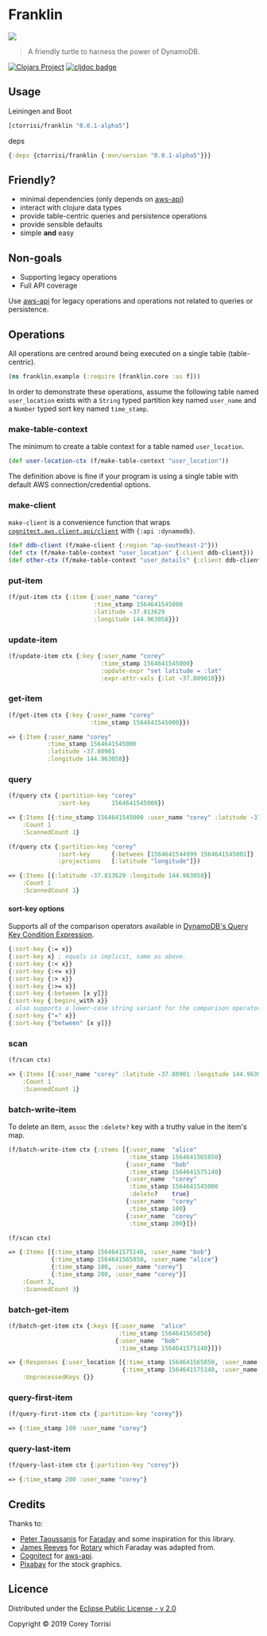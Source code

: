 # Franklin

[![](docs/franklin.png)](#)

> A friendly turtle to harness the power of DynamoDB.

[![Clojars Project](https://img.shields.io/clojars/v/ctorrisi/franklin.svg)](https://clojars.org/ctorrisi/franklin)
[![cljdoc badge](https://cljdoc.org/badge/ctorrisi/franklin)](https://cljdoc.org/d/ctorrisi/franklin)

## Usage

Leiningen and Boot
```clojure
[ctorrisi/franklin "0.0.1-alpha5"]
```

deps
```clojure
{:deps {ctorrisi/franklin {:mvn/version "0.0.1-alpha5"}}}
```

## Friendly?

* minimal dependencies (only depends on [aws-api])
* interact with clojure data types
* provide table-centric queries and persistence operations
* provide sensible defaults
* simple **and** easy

## Non-goals

* Supporting legacy operations
* Full API coverage

Use [aws-api] for legacy operations and operations not related to queries or persistence.

## Operations

All operations are centred around being executed on a single table (table-centric).

```clojure
(ns franklin.example (:require [franklin.core :as f]))
```

In order to demonstrate these operations, assume the following table named ``user_location`` exists with a ``String`` typed partition key named ``user_name`` and a ``Number`` typed sort key named ``time_stamp``.

### make-table-context

The minimum to create a table context for a table named ``user_location``.

```clojure
(def user-location-ctx (f/make-table-context "user_location"))
```

The definition above is fine if your program is using a single table with default AWS connection/credential options.

### make-client

``make-client`` is a convenience function that wraps [``cognitect.aws.client.api/client``](https://github.com/cognitect-labs/aws-api/blob/master/src/cognitect/aws/client/api.clj#L22) with ``{:api :dynamodb}``.

```clojure
(def ddb-client (f/make-client {:region "ap-southeast-2"}))
(def ctx (f/make-table-context "user_location" {:client ddb-client}))
(def other-ctx (f/make-table-context "user_details" {:client ddb-client}))
```

### put-item
```clojure
(f/put-item ctx {:item {:user_name "corey"
                        :time_stamp 1564641545000
                        :latitude -37.813629
                        :longitude 144.963058}})
```

### update-item
```clojure
(f/update-item ctx {:key {:user_name "corey"
                          :time_stamp 1564641545000}
                          :update-expr "set latitude = :lat"
                          :expr-attr-vals {:lat -37.809010}})
```

### get-item
```clojure
(f/get-item ctx {:key {:user_name "corey"
                       :time_stamp 1564641545000}})

=> {:Item {:user_name "corey"
           :time_stamp 1564641545000
           :latitude -37.80901
           :longitude 144.963058}}
```

### query

```clojure
(f/query ctx {:partition-key "corey"
              :sort-key      1564641545000})

=> {:Items [{:time_stamp 1564641545000 :user_name "corey" :latitude -37.813629 :longitude 144.963058}]
    :Count 1
    :ScannedCount 1}

(f/query ctx {:partition-key "corey"
              :sort-key      {:between [1564641544999 1564641545001]}
              :projections   [:latitude "longitude"]})

=> {:Items [{:latitude -37.813629 :longitude 144.963058}]
    :Count 1
    :ScannedCount 1}
```

#### sort-key options

Supports all of the comparison operators available in [DynamoDB's Query Key Condition Expression](https://docs.aws.amazon.com/amazondynamodb/latest/developerguide/Query.html).

```clojure
{:sort-key {:= x}}
{:sort-key x} ; equals is implicit, same as above.
{:sort-key {:< x}}
{:sort-key {:<= x}}
{:sort-key {:> x}}
{:sort-key {:>= x}}
{:sort-key {:between [x y]}}
{:sort-key {:begins_with x}}
; also supports a lower-case string variant for the comparison operator, i.e.
{:sort-key {"=" x}}
{:sort-key {"between" [x y]}}
```

### scan
```clojure
(f/scan ctx)

=> {:Items [{:user_name "corey" :latitude -37.80901 :longitude 144.963058 :time_stamp 1564641545000}]
    :Count 1
    :ScannedCount 1}
```

### batch-write-item
To delete an item, ``assoc`` the ``:delete?`` key with a truthy value in the item's map.
```clojure
(f/batch-write-item ctx {:items [{:user_name  "alice"
                                  :time_stamp 1564641565850}
                                 {:user_name  "bob"
                                  :time_stamp 1564641575140}
                                 {:user_name  "corey"
                                  :time_stamp 1564641545000
                                  :delete?    true}
                                 {:user_name  "corey"
                                  :time_stamp 100}
                                 {:user_name  "corey"
                                  :time_stamp 200}]})

(f/scan ctx)

=> {:Items [{:time_stamp 1564641575140, :user_name "bob"}
            {:time_stamp 1564641565850, :user_name "alice"}
            {:time_stamp 100, :user_name "corey"}
            {:time_stamp 200, :user_name "corey"}]
    :Count 3,
    :ScannedCount 3}
```

### batch-get-item
```clojure
(f/batch-get-item ctx {:keys [{:user_name  "alice"
                               :time_stamp 1564641565850}
                              {:user_name  "bob"
                               :time_stamp 1564641575140}]})

=> {:Responses {:user_location [{:time_stamp 1564641565850, :user_name "alice"}
                                {:time_stamp 1564641575140, :user_name "bob"}]}
    :UnprocessedKeys {}}
```

### query-first-item
```clojure
(f/query-first-item ctx {:partition-key "corey"})

=> {:time_stamp 100 :user_name "corey"}
```

### query-last-item
```clojure
(f/query-last-item ctx {:partition-key "corey"})

=> {:time_stamp 200 :user_name "corey"}
```

## Credits

Thanks to:
* [Peter Taoussanis](https://github.com/ptaoussanis) for [Faraday](https://github.com/ptaoussanis/faraday) and some inspiration for this library.
* [James Reeves](https://github.com/weavejester) for [Rotary](https://github.com/weavejester/rotary) which Faraday was adapted from.
* [Cognitect](https://github.com/cognitect) for [aws-api].
* [Pixabay](https://pixabay.com) for the stock graphics.

## Licence

Distributed under the [Eclipse Public License - v 2.0](https://raw.githubusercontent.com/ctorrisi/franklin/master/LICENSE)

Copyright &copy; 2019 Corey Torrisi

[aws-api]: https://github.com/cognitect-labs/aws-api/
[aws-api-client]: https://github.com/cognitect-labs/aws-api/blob/master/src/cognitect/aws/client/api.clj#L22 "``cognitect.aws.client.api/client``"
